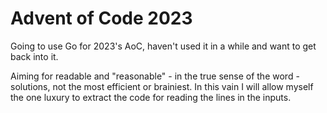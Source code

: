 # Advent of Code 2023

Going to use Go for 2023's AoC, haven't used it in a while and want to get back into it.

Aiming for readable and "reasonable" - in the true sense of the word - solutions, not the most efficient or brainiest. In this vain I will allow myself the one luxury to extract the code for reading the lines in the inputs.
